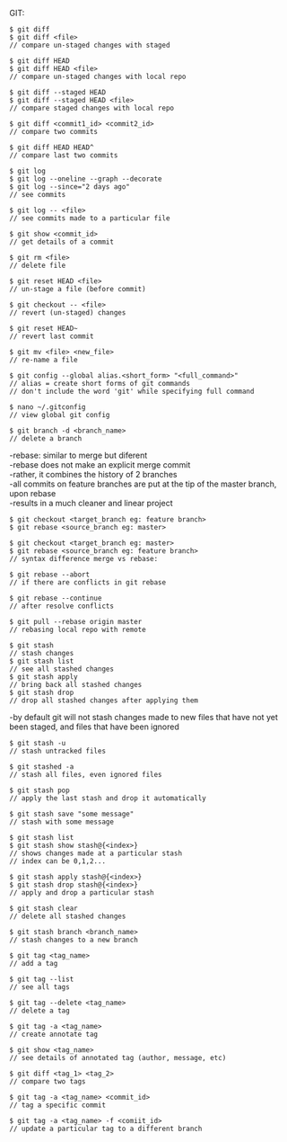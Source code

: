 GIT:
	
    $ git diff 
    $ git diff <file>
    // compare un-staged changes with staged

    $ git diff HEAD
    $ git diff HEAD <file>
    // compare un-staged changes with local repo

    $ git diff --staged HEAD
    $ git diff --staged HEAD <file>
    // compare staged changes with local repo

    $ git diff <commit1_id> <commit2_id>
    // compare two commits

    $ git diff HEAD HEAD^
    // compare last two commits

    $ git log
    $ git log --oneline --graph --decorate
    $ git log --since="2 days ago"
    // see commits

    $ git log -- <file>
    // see commits made to a particular file

    $ git show <commit_id>
    // get details of a commit

    $ git rm <file>
    // delete file

    $ git reset HEAD <file>
    // un-stage a file (before commit)

    $ git checkout -- <file>
    // revert (un-staged) changes

    $ git reset HEAD~
    // revert last commit

    $ git mv <file> <new_file>
    // re-name a file

    $ git config --global alias.<short_form> "<full_command>"
    // alias = create short forms of git commands
    // don't include the word 'git' while specifying full command

    $ nano ~/.gitconfig
    // view global git config

    $ git branch -d <branch_name>
    // delete a branch

-rebase: similar to merge but diferent  
-rebase does not make an explicit merge commit  
-rather, it combines the history of 2 branches  
-all commits on feature branches are put at the tip of the master branch, upon rebase  
-results in a much cleaner and linear project   

    $ git checkout <target_branch eg: feature branch>
    $ git rebase <source_branch eg: master>

    $ git checkout <target_branch eg: master>
    $ git rebase <source_branch eg: feature branch>
    // syntax difference merge vs rebase:

    $ git rebase --abort
    // if there are conflicts in git rebase

    $ git rebase --continue
    // after resolve conflicts

    $ git pull --rebase origin master
    // rebasing local repo with remote

    $ git stash 
    // stash changes
    $ git stash list 
    // see all stashed changes
    $ git stash apply 
    // bring back all stashed changes
    $ git stash drop
    // drop all stashed changes after applying them

-by default git will not stash changes made to new files that have not yet been staged, and files that have been ignored

    $ git stash -u
    // stash untracked files

    $ git stashed -a
    // stash all files, even ignored files
	
    $ git stash pop
    // apply the last stash and drop it automatically

    $ git stash save "some message"
    // stash with some message

    $ git stash list
    $ git stash show stash@{<index>}
    // shows changes made at a particular stash
    // index can be 0,1,2...

    $ git stash apply stash@{<index>}
    $ git stash drop stash@{<index>}
    // apply and drop a particular stash

    $ git stash clear
    // delete all stashed changes

    $ git stash branch <branch_name>
    // stash changes to a new branch

    $ git tag <tag_name>
    // add a tag

    $ git tag --list
    // see all tags

    $ git tag --delete <tag_name>
    // delete a tag

    $ git tag -a <tag_name>
    // create annotate tag

    $ git show <tag_name>
    // see details of annotated tag (author, message, etc) 

    $ git diff <tag_1> <tag_2>
    // compare two tags

    $ git tag -a <tag_name> <commit_id>
    // tag a specific commit

    $ git tag -a <tag_name> -f <comiit_id>
    // update a particular tag to a different branch

